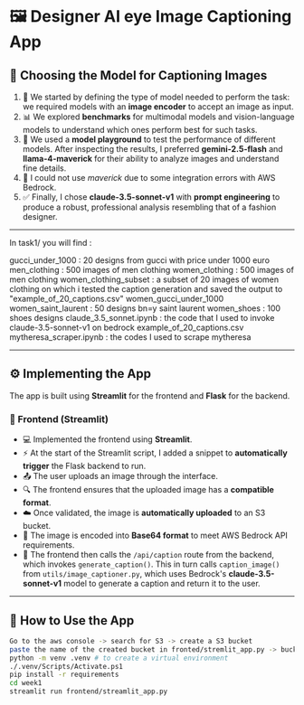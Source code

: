 # 🖼️ Designer AI eye Image Captioning App

## 🧠 Choosing the Model for Captioning Images

1. 📝 We started by defining the type of model needed to perform the task: we required models with an **image encoder** to accept an image as input.
2. 📊 We explored **benchmarks** for multimodal models and vision-language models to understand which ones perform best for such tasks.
3. 🧪 We used a **model playground** to test the performance of different models. After inspecting the results, I preferred **gemini-2.5-flash** and **llama-4-maverick** for their ability to analyze images and understand fine details.
4. 🚫 I could not use *maverick* due to some integration errors with AWS Bedrock.
5. ✅ Finally, I chose **claude-3.5-sonnet-v1** with **prompt engineering** to produce a robust, professional analysis resembling that of a fashion designer.

---

In task1/ you will find :  

gucci_under_1000 : 20 designs from gucci with price under 1000 euro
men_clothing : 500 images of men clothing
women_clothing : 500 images of men clothing
women_clothing_subset : a subset of 20 images of women clothing on which i tested the caption generation and saved the output to "example_of_20_captions.csv"
women_gucci_under_1000
women_saint_laurent : 50 designs bn=y saint laurent
women_shoes : 100 shoes designs
claude_3.5_sonnet.ipynb : the code that I used to invoke claude-3.5-sonnet-v1 on bedrock
example_of_20_captions.csv
mytheresa_scraper.ipynb : the codes I used to scrape mytheresa

---

## ⚙️ Implementing the App

The app is built using **Streamlit** for the frontend and **Flask** for the backend.

### 🎨 Frontend (Streamlit)

* 💻 Implemented the frontend using **Streamlit**.
* ⚡ At the start of the Streamlit script, I added a snippet to **automatically trigger** the Flask backend to run.
* 📤 The user uploads an image through the interface.
* 🔍 The frontend ensures that the uploaded image has a **compatible format**.
* ☁️ Once validated, the image is **automatically uploaded** to an S3 bucket.
* 🔑 The image is encoded into **Base64 format** to meet AWS Bedrock API requirements.
* 🔄 The frontend then calls the `/api/caption` route from the backend, which invokes `generate_caption()`. This in turn calls `caption_image()` from `utils/image_captioner.py`, which uses Bedrock's **claude-3.5-sonnet-v1** model to generate a caption and return it to the user.

---

## 🚀 How to Use the App

```bash
Go to the aws console -> search for S3 -> create a S3 bucket
paste the name of the created bucket in fronted/stremlit_app.py -> bucket_name
python -m venv .venv # to create a virtual environment
./.venv/Scripts/Activate.ps1
pip install -r requirements
cd week1
streamlit run frontend/streamlit_app.py
```

